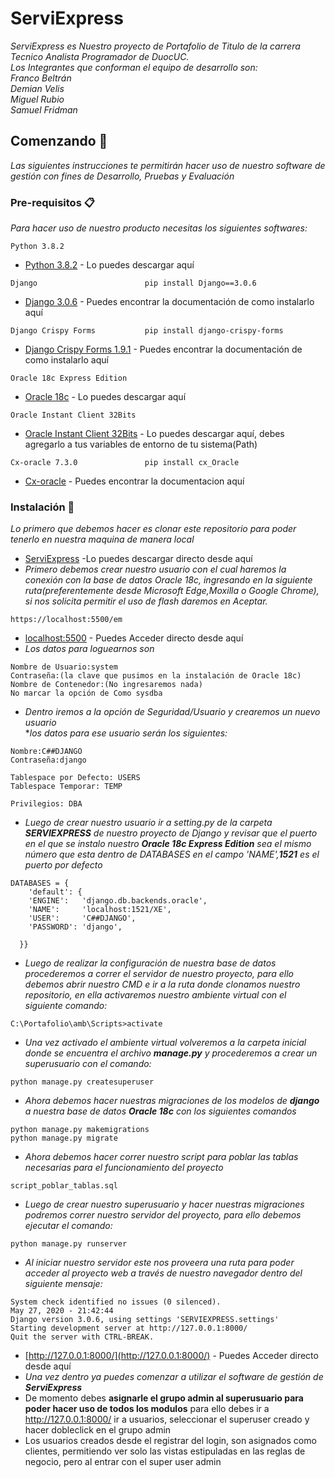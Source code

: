 # ServiExpress
_ServiExpress es Nuestro proyecto de Portafolio de Titulo de la carrera Tecnico Analista Programador de DuocUC._\
_Los Integrantes que conforman el equipo de desarrollo son:_\
_Franco Beltrán_\
_Demian Velis_\
_Miguel Rubio_\
_Samuel Fridman_
## Comenzando 🚀
_Las siguientes instrucciones te permitirán hacer uso de nuestro software de gestión con fines de Desarrollo, Pruebas y Evaluación_
### Pre-requisitos 📋
_Para hacer uso de nuestro producto necesitas los siguientes softwares:_
```
Python 3.8.2
```
* [Python 3.8.2](https://www.python.org/downloads/release/python-382/) - Lo puedes descargar aquí

```
Django                        pip install Django==3.0.6
```
* [Django 3.0.6](https://www.djangoproject.com/download/) - Puedes encontrar la documentación de como instalarlo aquí
```
Django Crispy Forms           pip install django-crispy-forms
```
* [Django Crispy Forms 1.9.1](https://django-crispy-forms.readthedocs.io/en/latest/install.html) - Puedes encontrar la documentación de como instalarlo aquí

```
Oracle 18c Express Edition 
```
* [Oracle 18c](https://www.oracle.com/database/technologies/xe-downloads.html) - Lo puedes descargar aquí
```
Oracle Instant Client 32Bits
```
* [Oracle Instant Client 32Bits](https://www.oracle.com/cl/database/technologies/instant-client/microsoft-windows-32-downloads.html) - Lo puedes descargar aquí, debes agregarlo a tus variables de entorno de tu sistema(Path)
```
Cx-oracle 7.3.0               pip install cx_Oracle
```
* [Cx-oracle](https://pypi.org/project/cx-Oracle/) - Puedes encontrar la documentacion aquí
### Instalación 🔧
_Lo primero que debemos hacer es clonar este repositorio para poder tenerlo en nuestra maquina de manera local_

* [ServiExpress](https://github.com/FrancoBeltranQuezada/Portafolio/archive/master.zip) -Lo puedes descargar directo desde aquí
* _Primero debemos crear nuestro usuario con el cual haremos la conexión con la base de datos Oracle 18c, ingresando en la siguiente ruta(preferentemente desde Microsoft Edge,Moxilla o Google Chrome), si nos solicita permitir el uso de flash daremos en Aceptar._
```
https://localhost:5500/em
```
* [localhost:5500](https://localhost:5500/em) - Puedes Acceder directo desde aquí
* _Los datos para loguearnos son_
```
Nombre de Usuario:system
Contraseña:(la clave que pusimos en la instalación de Oracle 18c)
Nombre de Contenedor:(No ingresaremos nada)
No marcar la opción de Como sysdba
```
* _Dentro iremos a la opción de Seguridad/Usuario y crearemos un nuevo usuario_\
*_los datos para ese usuario serán los siguientes:_
```
Nombre:C##DJANGO
Contraseña:django

Tablespace por Defecto: USERS
Tablespace Temporar: TEMP

Privilegios: DBA
```


* _Luego de crear nuestro usuario ir a setting.py de la carpeta **SERVIEXPRESS** de nuestro proyecto de Django y revisar que el puerto en el que se instalo nuestro **Oracle 18c Express Edition** sea el mismo número que esta dentro de DATABASES en el campo 'NAME',**1521** es el puerto por defecto_

```
DATABASES = {
    'default': {
    'ENGINE':   'django.db.backends.oracle',
    'NAME':     'localhost:1521/XE',
    'USER':     'C##DJANGO',
    'PASSWORD': 'django',
    
  }}
```
* _Luego de realizar la configuración de nuestra base de datos procederemos a correr el servidor de nuestro proyecto, para ello debemos abrir nuestro CMD e ir a la ruta donde clonamos nuestro repositorio, en ella activaremos nuestro ambiente virtual con el siguiente comando:_
```
C:\Portafolio\amb\Scripts>activate
```
* _Una vez activado el ambiente virtual volveremos a la carpeta inicial donde se encuentra el archivo **manage.py** y procederemos a crear un superusuario con el comando:_

```
python manage.py createsuperuser
```

* _Ahora debemos hacer nuestras migraciones de los modelos de **django** a nuestra base de datos **Oracle 18c** con los siguientes comandos_
```
python manage.py makemigrations
python manage.py migrate
```

* _Ahora debemos hacer correr nuestro script para poblar las tablas necesarias para el funcionamiento del proyecto_
```
script_poblar_tablas.sql
```

* _Luego de crear nuestro superusuario y hacer nuestras migraciones podremos correr nuestro servidor del proyecto, para ello debemos ejecutar el comando:_
```
python manage.py runserver
```
* _Al iniciar nuestro servidor este nos proveera una ruta para poder acceder al proyecto web a través de nuestro navegador dentro del siguiente mensaje:_
```
System check identified no issues (0 silenced).
May 27, 2020 - 21:42:44
Django version 3.0.6, using settings 'SERVIEXPRESS.settings'
Starting development server at http://127.0.0.1:8000/
Quit the server with CTRL-BREAK.
```
* [http://127.0.0.1:8000/](http://127.0.0.1:8000/) - Puedes Acceder directo desde aquí
* _Una vez dentro ya puedes comenzar a utilizar el software de gestión de **ServiExpress**_
* De momento debes **asignarle el grupo admin al superusuario para poder hacer uso de todos los modulos** para ello debes ir a http://127.0.0.1:8000/ ir a usuarios, seleccionar el superuser creado y hacer dobleclick en el grupo admin
* Los usuarios creados desde el registrar del login, son asignados como clientes, permitiendo ver solo las vistas estipuladas en las reglas de negocio, pero al entrar con el super user admin 

